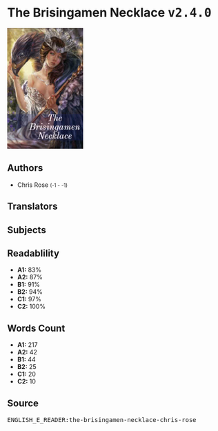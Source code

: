 # The Brisingamen Necklace <kbd>v2.4.0</kbd>

![](./cover.medium.jpg "")

## Authors


 - Chris Rose <small>(-1 - -1)</small>

## Translators



## Subjects



## Readablility


 - **A1:** 83%
 - **A2:** 87%
 - **B1:** 91%
 - **B2:** 94%
 - **C1:** 97%
 - **C2:** 100%

## Words Count


 - **A1:** 217
 - **A2:** 42
 - **B1:** 44
 - **B2:** 25
 - **C1:** 20
 - **C2:** 10

## Source


<kbd>ENGLISH_E_READER:the-brisingamen-necklace-chris-rose</kbd>
